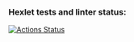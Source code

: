 ### Hexlet tests and linter status:
[![Actions Status](https://github.com/nikos592/frontend-project-11/actions/workflows/hexlet-check.yml/badge.svg)](https://github.com/nikos592/frontend-project-11/actions)